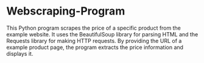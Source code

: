 # Webscraping-Program
This Python program scrapes the price of a specific product from the example website. It uses the BeautifulSoup library for parsing HTML and the Requests library for making HTTP requests. By providing the URL of a example product page, the program extracts the price information and displays it. 
